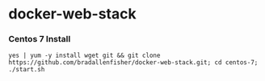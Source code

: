 # docker-web-stack

### Centos 7 Install
```shell
yes | yum -y install wget git && git clone https://github.com/bradallenfisher/docker-web-stack.git; cd centos-7; ./start.sh
```
